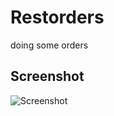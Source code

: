 Restorders
=========

doing some orders

## Screenshot
![Screenshot](https://raw.githubusercontent.com/althaser/restoders/master/images/ss-restorders.png)

